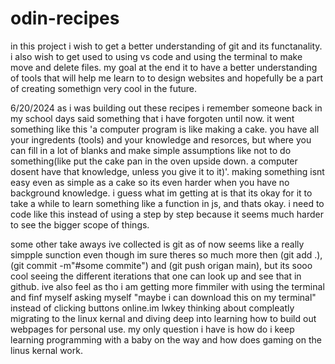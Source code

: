 # odin-recipes
in this project i wish to get a better understanding of git and its functanality.
i also wish to get used to using vs code and using the terminal to make move and delete files.
 my goal at the end it to have a better understanding of tools that will help me learn to to design websites and hopefully be a part of creating somethign very cool in the future. 

 6/20/2024
 as i was building out these recipes i remember someone back in my school days said something that i have forgoten until now. it went something like this 'a computer program is like making a cake. you have all your ingredents (tools) and your knowledge and resorces, but where you can fill in a lot of blanks and make simple assumptions like not to do something(like put the cake pan in the oven upside down. a computer dosent have that knowledge, unless you give it to it)'. making something isnt easy even as simple as a cake so its even harder when you have no background knowledge. i guess what im getting at is that its okay for it to take a while to learn something like a function in js, and thats okay. i need to code like this instead of using a step by step because it seems much harder to see the bigger scope of things.

 some other take aways ive collected is git as of now seems like a really simpple sunction even though im sure theres so much more then (git add .), (git commit -m"#some commite") and (git push origan main), but its sooo cool seeing the different iterations that one can look up and see that in github. ive also feel as tho i am getting more fimmiler with using the terminal and finf myself asking myself "maybe i can download this on my terminal" instead of clicking buttons online.im lwkey thinking about compleatly migrating to the linux kernal and diving deep into learning how to build out webpages for personal use. my only question i have is how do i keep learning programming with a baby on the way and how does gaming on the linus kernal work.
